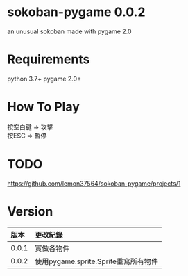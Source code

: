 # sokoban-pygame 0.0.2
an unusual sokoban made with pygame 2.0

# Requirements
python 3.7+
pygame 2.0+

# How To Play
按空白鍵 => 攻擊  
按ESC => 暫停  

# TODO
https://github.com/lemon37564/sokoban-pygame/projects/1

# Version
| 版本 | 更改紀錄 |
| :--- | :----- |
0.0.1 | 實做各物件  
0.0.2 | 使用pygame.sprite.Sprite重寫所有物件
